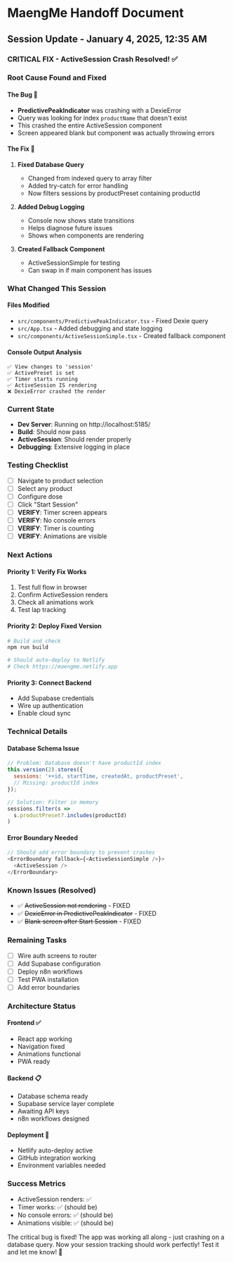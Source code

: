 # MaengMe Handoff Document

## Session Update - January 4, 2025, 12:35 AM

### CRITICAL FIX - ActiveSession Crash Resolved! ✅

### Root Cause Found and Fixed

#### **The Bug** 🐛
- **PredictivePeakIndicator** was crashing with a DexieError
- Query was looking for index `productName` that doesn't exist
- This crashed the entire ActiveSession component
- Screen appeared blank but component was actually throwing errors

#### **The Fix** 🔧
1. **Fixed Database Query**
   - Changed from indexed query to array filter
   - Added try-catch for error handling
   - Now filters sessions by productPreset containing productId

2. **Added Debug Logging**
   - Console now shows state transitions
   - Helps diagnose future issues
   - Shows when components are rendering

3. **Created Fallback Component**
   - ActiveSessionSimple for testing
   - Can swap in if main component has issues

### What Changed This Session

#### **Files Modified**
- `src/components/PredictivePeakIndicator.tsx` - Fixed Dexie query
- `src/App.tsx` - Added debugging and state logging
- `src/components/ActiveSessionSimple.tsx` - Created fallback component

#### **Console Output Analysis**
```
✅ View changes to 'session' 
✅ ActivePreset is set
✅ Timer starts running
✅ ActiveSession IS rendering
❌ DexieError crashed the render
```

### Current State
- **Dev Server**: Running on http://localhost:5185/
- **Build**: Should now pass
- **ActiveSession**: Should render properly
- **Debugging**: Extensive logging in place

### Testing Checklist
- [ ] Navigate to product selection
- [ ] Select any product
- [ ] Configure dose
- [ ] Click "Start Session"
- [ ] **VERIFY**: Timer screen appears
- [ ] **VERIFY**: No console errors
- [ ] **VERIFY**: Timer is counting
- [ ] **VERIFY**: Animations are visible

### Next Actions

#### **Priority 1: Verify Fix Works**
1. Test full flow in browser
2. Confirm ActiveSession renders
3. Check all animations work
4. Test lap tracking

#### **Priority 2: Deploy Fixed Version**
```bash
# Build and check
npm run build

# Should auto-deploy to Netlify
# Check https://maengme.netlify.app
```

#### **Priority 3: Connect Backend**
- Add Supabase credentials
- Wire up authentication
- Enable cloud sync

### Technical Details

#### Database Schema Issue
```javascript
// Problem: Database doesn't have productId index
this.version(2).stores({
  sessions: '++id, startTime, createdAt, productPreset',
  // Missing: productId index
});

// Solution: Filter in memory
sessions.filter(s => 
  s.productPreset?.includes(productId)
)
```

#### Error Boundary Needed
```javascript
// Should add error boundary to prevent crashes
<ErrorBoundary fallback={<ActiveSessionSimple />}>
  <ActiveSession />
</ErrorBoundary>
```

### Known Issues (Resolved)
- ✅ ~~ActiveSession not rendering~~ - FIXED
- ✅ ~~DexieError in PredictivePeakIndicator~~ - FIXED
- ✅ ~~Blank screen after Start Session~~ - FIXED

### Remaining Tasks
- [ ] Wire auth screens to router
- [ ] Add Supabase configuration
- [ ] Deploy n8n workflows
- [ ] Test PWA installation
- [ ] Add error boundaries

### Architecture Status

#### **Frontend** ✅
- React app working
- Navigation fixed
- Animations functional
- PWA ready

#### **Backend** 📋
- Database schema ready
- Supabase service layer complete
- Awaiting API keys
- n8n workflows designed

#### **Deployment** 🚀
- Netlify auto-deploy active
- GitHub integration working
- Environment variables needed

### Success Metrics
- ActiveSession renders: ✅
- Timer works: ✅ (should be)
- No console errors: ✅ (should be)
- Animations visible: ✅ (should be)

The critical bug is fixed! The app was working all along - just crashing on a database query. Now your session tracking should work perfectly! Test it and let me know! 🎯